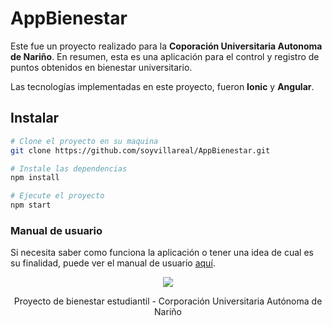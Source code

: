 # AppBienestar
Este fue un proyecto realizado para la **Coporación Universitaria Autonoma de Nariño**. En resumen, esta es una aplicación para el control y registro de puntos obtenidos en bienestar universitario.

Las tecnologías implementadas en este proyecto, fueron **Ionic** y **Angular**.

## Instalar

```bash
# Clone el proyecto en su maquina
git clone https://github.com/soyvillareal/AppBienestar.git

# Instale las dependencias
npm install

# Ejecute el proyecto
npm start
```

### Manual de usuario
Si necesita saber como funciona la aplicación o tener una idea de cual es su finalidad, puede ver el manual de usuario <a href="https://drive.google.com/file/d/16Kso1a6jD8TJJiHckk1Iem15Ia6BLNI1/view?usp=share_link" target="_blank">aquí</a>.

<div align="center">
    <img src="https://estudiantes.aunar.edu.co/imagenes/logo.png">
    <p>Proyecto de bienestar estudiantil - Corporación Universitaria Autónoma de Nariño</p>
</div>
